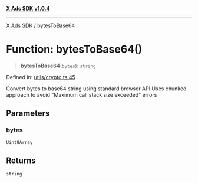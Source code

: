[**X Ads SDK v1.0.4**](../README.md)

***

[X Ads SDK](../globals.md) / bytesToBase64

# Function: bytesToBase64()

> **bytesToBase64**(`bytes`): `string`

Defined in: [utils/crypto.ts:45](https://github.com/kage1020/x-ads-sdk/blob/main/src/utils/crypto.ts#L45)

Convert bytes to base64 string using standard browser API
Uses chunked approach to avoid "Maximum call stack size exceeded" errors

## Parameters

### bytes

`Uint8Array`

## Returns

`string`
